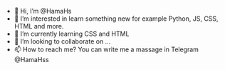 - 👋 Hi, I’m @HamaHs
- 👀 I’m interested in learn something new for example Python, JS, CSS, HTML and more.
- 🌱 I’m currently learning CSS and HTML
- 💞️ I’m looking to collaborate on ...
- 📫 How to reach me? You can write me a massage in Telegram @HamaHss

<!---
HamaHs/HamaHs is a ✨ special ✨ repository because its `README.md` (this file) appears on your GitHub profile.
You can click the Preview link to take a look at your changes.
--->
